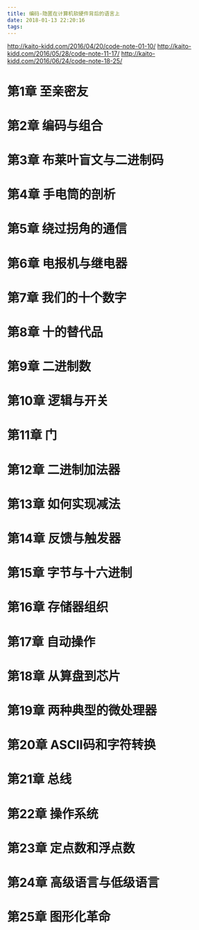 ```yaml
---
title: 编码-隐匿在计算机软硬件背后的语言上
date: 2018-01-13 22:20:16
tags:
---
```


http://kaito-kidd.com/2016/04/20/code-note-01-10/
http://kaito-kidd.com/2016/05/28/code-note-11-17/
http://kaito-kidd.com/2016/06/24/code-note-18-25/


# 第1章 至亲密友


# 第2章 编码与组合
# 第3章 布莱叶盲文与二进制码
# 第4章 手电筒的剖析
# 第5章 绕过拐角的通信
# 第6章 电报机与继电器
# 第7章 我们的十个数字
# 第8章 十的替代品
# 第9章 二进制数
# 第10章 逻辑与开关
# 第11章 门
# 第12章 二进制加法器
# 第13章 如何实现减法
# 第14章 反馈与触发器
# 第15章 字节与十六进制
# 第16章 存储器组织
# 第17章 自动操作
# 第18章 从算盘到芯片
# 第19章 两种典型的微处理器
# 第20章 ASCII码和字符转换
# 第21章 总线
# 第22章 操作系统
# 第23章 定点数和浮点数
# 第24章 高级语言与低级语言
# 第25章 图形化革命
# 
